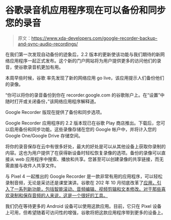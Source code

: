 # 谷歌录音机应用程序现在可以备份和同步您的录音

> 原文：<https://www.xda-developers.com/google-recorder-backup-and-sync-audio-recordings/>

在我们第一次发现自动备份的迹象后，2.2 版本的更新使该功能与我们期待的新网络应用程序一起正式发布。这个新的门户网站将为用户提供更多的访问他们的录音，使谷歌录音机更加有用。

本周早些时候，谷歌 率先发现了新的网络应用 go live，该应用提示人们备份他们的录像。

“你可以将你的录音备份到你在 recorder.google.com 的谷歌账户上。在“设置”中随时打开或关闭备份，”该网络应用程序解释道。

Google Recorder 版现在提供了备份和同步选项。

Google Recorder 应用程序的 2.2 版本现已在谷歌 Play 商店推出。下载后，您可以启用备份和同步功能。这些录像存储在您的 Google 帐户中，并将计入您的 Google One/Google Drive 存储空间。

将你的录音保存在云中有很多好处，最大的好处是可以从其他设备上获取你录制的内容。这也为用户提供了在获得新设备时轻松恢复录像的选项。备份的录像可以直接从 web 应用程序中搜索、播放和共享。您甚至可以创建录像的共享链接，而无需直接与收件人共享文件。

与 Pixel 4 一起推出的 Google Recorder 是一款非常有用的应用程序，可以轻松录制音频，无论是采访还是课堂演讲。谷歌在 202 年 10 月彻底改革了[应用，引入了一系列新功能，包括智能滚动、音频编辑、视频剪辑和文本修改。对于那些喜欢录制和保存音频的人来说，这是一个很好的工具。](https://www.xda-developers.com/google-recorder-2-0-pixel-5/)

我们仍在等待更多的 Android 设备可以使用这款应用。目前，它只在 Pixel 设备上可用，但希望随着可访问性的增强，谷歌将把这款应用程序带到更多的设备上。